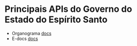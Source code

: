 # Principais APIs do Governo do Estado do Espírito Santo

- Organograma [docs](https://api.organograma.es.gov.br/index.html)
- E-docs [docs](https://api.e-docs.es.gov.br/swagger/index.html)

